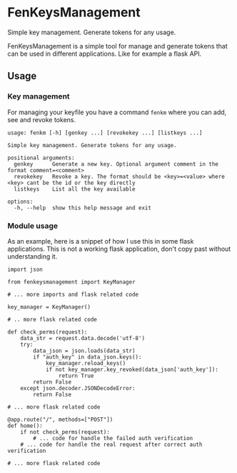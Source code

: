 # FenKeysManagement

Simple key management. Generate tokens for any usage.

FenKeysManagement is a simple tool for manage and generate tokens that can be
used in different applications. Like for example a flask API.

## Usage

### Key management

For managing your keyfile you have a command `fenkm` where you can add, see and revoke tokens.

```
usage: fenkm [-h] [genkey ...] [revokekey ...] [listkeys ...]

Simple key management. Generate tokens for any usage.

positional arguments:
  genkey      Generate a new key. Optional argument comment in the format comment=<comment>
  revokekey   Revoke a key. The format should be <key>=<value> where <key> cant be the id or the key directly
  listkeys    List all the key available

options:
  -h, --help  show this help message and exit
```
### Module usage

As an example, here is a snippet of how I use this in some flask applications.
This is not a working flask application, don't copy past without understanding it.

```
import json

from fenkeysmanagement import KeyManager

# ... more imports and flask related code

key_manager = KeyManager()

# .. more flask related code

def check_perms(request):
    data_str = request.data.decode('utf-8')
    try:
        data_json = json.loads(data_str)
        if "auth_key" in data_json.keys():
            key_manager.reload_keys()
            if not key_manager.key_revoked(data_json['auth_key']):
                return True
        return False
    except json.decoder.JSONDecodeError:
        return False

# ... more flask related code

@app.route("/", methods=["POST"])
def home():
    if not check_perms(request):
        # ... code for handle the failed auth verification
    # ... code for handle the real request after correct auth verification

# ... more flask related code

```
